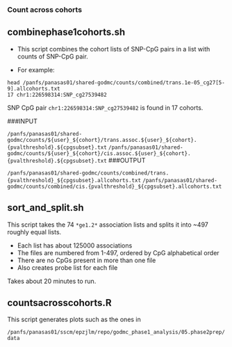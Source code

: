 ### Count across cohorts

## combinephase1cohorts.sh

- This script combines the cohort lists of SNP-CpG pairs in a list with counts of SNP-CpG pair.

- For example:
```
head /panfs/panasas01/shared-godmc/counts/combined/trans.1e-05_cg27[5-9].allcohorts.txt
17 chr1:226598314:SNP_cg27539482
```

SNP CpG pair `chr1:226598314:SNP_cg27539482` is found in 17 cohorts.

###INPUT

`/panfs/panasas01/shared-godmc/counts/${user}_${cohort}/trans.assoc.${user}_${cohort}.{pvalthreshold}.${cpgsubset}.txt`
`/panfs/panasas01/shared-godmc/counts/${user}_${cohort}/cis.assoc.${user}_${cohort}.{pvalthreshold}.${cpgsubset}.txt`
###OUTPUT

`/panfs/panasas01/shared-godmc/counts/combined/trans.{pvalthreshold}_${cpgsubset}.allcohorts.txt`
`/panfs/panasas01/shared-godmc/counts/combined/cis.{pvalthreshold}_${cpgsubset}.allcohorts.txt`


## sort_and_split.sh

This script takes the 74 `*ge1.2*` association lists and splits it into ~497 roughly equal lists.

- Each list has about 125000 associations
- The files are numbered from 1-497, ordered by CpG alphabetical order
- There are no CpGs present in more than one file
- Also creates probe list for each file

Takes about 20 minutes to run. 


## countsacrosscohorts.R

This script generates plots such as the ones in 

`/panfs/panasas01/sscm/epzjlm/repo/godmc_phase1_analysis/05.phase2prep/data`